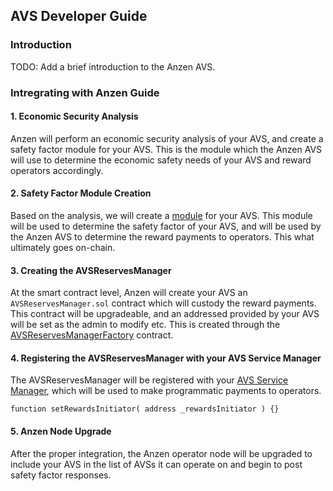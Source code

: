 ## AVS Developer Guide

### Introduction

TODO: Add a brief introduction to the Anzen AVS.

### Intregrating with Anzen Guide

#### 1. Economic Security Analysis

Anzen will perform an economic security analysis of your AVS, and create a safety factor module for your AVS. This is the module which the Anzen AVS will use to determine the economic safety needs of your AVS and reward operators accordingly.

#### 2. Safety Factor Module Creation

Based on the analysis, we will create a [module](../safety-factor/modules/) for your AVS. This module will be used to determine the safety factor of your AVS, and will be used by the Anzen AVS to determine the reward payments to operators. This what ultimately goes on-chain.

#### 3. Creating the AVSReservesManager

At the smart contract level, Anzen will create your AVS an `AVSReservesManager.sol` contract which will custody the reward payments. This contract will be upgradeable, and an addressed provided by your AVS will be set as the admin to modify etc. This is created through the [AVSReservesManagerFactory](../contracts/src/AVSReservesManagerFactory.sol) contract.

#### 4. Registering the AVSReservesManager with your AVS Service Manager

The AVSReservesManager will be registered with your [AVS Service Manager](https://github.com/Layr-Labs/eigenlayer-middleware/blob/dev/src/ServiceManagerBase.sol), which will be used to make programmatic payments to operators.

```
function setRewardsInitiator( address _rewardsInitiator ) {}
```

#### 5. Anzen Node Upgrade

After the proper integration, the Anzen operator node will be upgraded to include your AVS in the list of AVSs it can operate on and begin to post safety factor responses.
